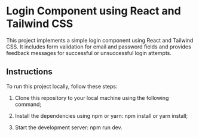 # Login Component using React and Tailwind CSS

This project implements a simple login component using React and Tailwind CSS. It includes form validation for email and password fields and provides feedback messages for successful or unsuccessful login attempts.

## Instructions

To run this project locally, follow these steps:

1. Clone this repository to your local machine using the following command;
 
2. Install the dependencies using npm or yarn: npm install or yarn install;
3. Start the development server: npm run dev.

